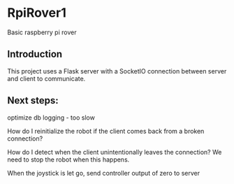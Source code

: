 # RpiRover1
Basic raspberry pi rover

## Introduction
This project uses a Flask server with a SocketIO connection between server and client to communicate.

## Next steps:
optimize db logging - too slow

How do I reinitialize the robot if the client comes back from a broken connection?

How do I detect when the client unintentionally leaves the connection? We need to stop the robot when this happens.

When the joystick is let go, send controller output of zero to server
